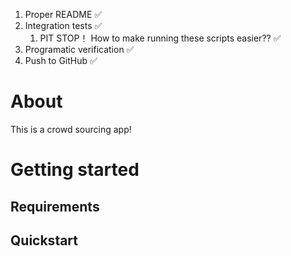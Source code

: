 1. Proper README ✅
2. Integration tests ✅
   1. PIT STOP！ How to make running these scripts easier?? ✅
3. Programatic verification ✅
4. Push to GitHub ✅

# About

This is a crowd sourcing app!

# Getting started

## Requirements

## Quickstart
